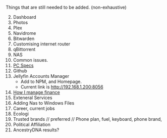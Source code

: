 Things that are still needed to be added. (non-exhaustive)

2. Dashboard
3. Photos
4. Plex
5. Navidrome
6. Bitwarden
8. Customising internet router
9. qBittorrent
10. NAS
11. Common issues.
12. [PC Specs](pc.md)
14. Github
17. Jellyfin Accounts Manager
	- Add to NPM, and Homepage.
	- Current link is <a href="http://192.168.1.200:8056">http://192.168.1.200:8056</a>
18. [How I manage finance](finance.md)
19. Exteneral Services
20. Adding Nas to Windows Files
21. Career, current jobs
22. Ecologi
23. Trusted brands // preferred // Phone plan, fuel, keyboard, phone brand, 
25. Political Affiliation
27. AncestryDNA results?